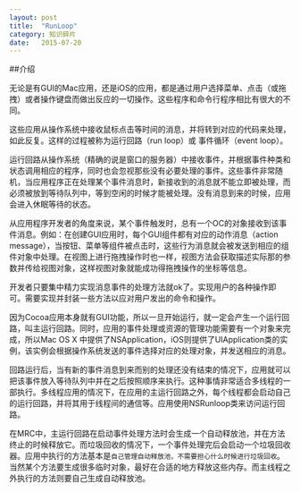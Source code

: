 ```yaml
---
layout: post
title:  "RunLoop"
category: 知识碎片
date:   2015-07-20
---
```


##介绍

无论是有GUI的Mac应用，还是iOS的应用，都是通过用户选择菜单、点击（或拖拽）或者操作键盘而做出反应的一切操作。这些程序和命令行程序相比有很大的不同。

这些应用从操作系统中接收鼠标点击等时间的消息，并将转到对应的代码来处理，如此反复。这样的过程被称为运行回路（run loop）或 事件循环（event loop）。


运行回路从操作系统（精确的说是窗口的服务器）中接收事件，并根据事件种类和状态调用相应的程序，同时也会忽视那些没有必要处理的事件。这些事件非常随机，当应用程序正在处理某个事件消息时，新接收到的消息就不能立即被处理，而必须被放到等待队列中，等到空闲的时候才能被处理。没有消息到来的时候，应用会进入休眠等待的状态。


从应用程序开发者的角度来说，某个事件触发时，总有一个OC的对象接收到该事件消息。例如：在创建GUI应用时，每个GUI组件都有对应的动作消息（action message），当按钮、菜单等组件被点击时，这些行为消息就会被发送到相应的组件对象中处理。在视图上进行拖拽操作时也一样，视图方法会获取描述实际那的参数并传给视图对象，这样视图对象就能成功得拖拽操作的坐标等信息。

开发者只要集中精力实现消息事件的处理方法就ok了。实现用户的各种操作即可。需要实现并封装一些方法以应对用户发出的命令和操作。

因为Cocoa应用本身就有GUI功能，所以一旦开始运行，就一定会产生一个运行回路，叫主运行回路。同时，应用的事件处理或资源的管理功能需要有一个对象来完成，所以Mac OS X 中提供了NSApplication，iOS则提供了UIApplication类的实例，该实例会根据操作系统发送的事件选择对应的处理对象，并发送相应的消息。

回路运行后，当有新的事件消息到来而别的处理还没有结束的情况下，应用就可以把该事件放入等待队列中并在之后按照顺序来执行。这种事情非常适合多线程的一部执行。多线程应用的情况下，在应用的主运行回路之外，每个线程都会启动自己的运行回路，并将其用于线程间的通信等。应用使用NSRunloop类来访问运行回路。

在MRC中，主运行回路在启动事件处理方法时会生成一个自动释放池，并在方法终止的时候释放它。而垃圾回收的情况下，一个事件处理完后会启动一个垃圾回收器。应用中执行的方法基本是`自己管理自动释放池，不需要担心什么时候进行垃圾回收`。当然某个方法要生成很多临时对象，最好在合适的地方释放这些内存。而主线程之外执行的方法则要自己生成自动释放池。

